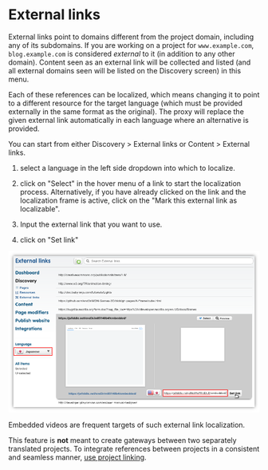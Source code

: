 # External links

External links point to domains different from the project domain, including any of its subdomains. If you are working on a project for `www.example.com`, `blog.example.com` is considered *external* to it (in addition to any other domain). Content seen as an external link will be collected and listed (and all external domains seen will be listed on the Discovery screen) in this menu.

Each of these references can be localized, which means changing it to point to a different resource for the target language (which must be provided externally in the same format as the original). The proxy will replace the given external link automatically in each language where an alternative is provided.

You can start from either Discovery > External links or Content > External links.

1. select a language in the left side dropdown into which to localize.

2. click on "Select" in the hover menu of a link to start the localization process. Alternatively, if you have already clicked on the link and the localization frame is active, click on the "Mark this external link as localizable".

3. Input the external link that you want to use.

4. click on "Set link"

![Localization of an external link](/img/dashboard/external_links_localization.png)

Embedded videos are frequent targets of such external link localization.

This feature is **not** meant to create gateways between two separately translated projects. To integrate references between projects in a consistent and seamless manner, [use project linking](../../menu/dashboard/linkprojects.html).
